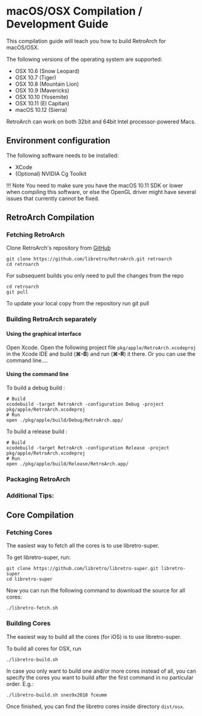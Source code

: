 # macOS/OSX Compilation / Development Guide

This compilation guide will teach you how to build RetroArch for macOS/OSX. 

The following versions of the operating system are supported:

- OSX 10.6    (Snow Leopard)
- OSX 10.7    (Tiger)
- OSX 10.8    (Mountain Lion)
- OSX 10.9    (Mavericks)
- OSX 10.10   (Yosemite)
- OSX 10.11   (El Capitan)
- macOS 10.12 (Sierra)

RetroArch can work on both 32bit and 64bit Intel processor-powered Macs.

## Environment configuration

The following software needs to be installed:

- XCode
- (Optional) NVIDIA Cg Toolkit

!!! Note
    You need to make sure you have the macOS 10.11 SDK or lower when compiling this software, or else the OpenGL driver might have several issues that currently cannot be fixed. 

## RetroArch Compilation

### Fetching RetroArch

Clone RetroArch's repository from [GitHub](https://github.com/libretro/RetroArch)

    git clone https://github.com/libretro/RetroArch.git retroarch
    cd retroarch

For subsequent builds you only need to pull the changes from the repo

    cd retroarch
    git pull

To update your local copy from the repository run git pull

### Building RetroArch separately

#### Using the graphical interface

Open Xcode. Open the following project file `pkg/apple/RetroArch.xcodeproj` in the Xcode IDE and build (**&#8984;-B**) and run (**&#8984;-R**) it there. Or you can use the command line....

#### Using the command line

To build a debug build :

    # Build
    xcodebuild -target RetroArch -configuration Debug -project pkg/apple/RetroArch.xcodeproj
    # Run
    open ./pkg/apple/build/Debug/RetroArch.app/

To build a release build :

    # Build
    xcodebuild -target RetroArch -configuration Release -project pkg/apple/RetroArch.xcodeproj
    # Run
    open ./pkg/apple/build/Release/RetroArch.app/

### Packaging RetroArch


### Additional Tips:

## Core Compilation

### Fetching Cores

The easiest way to fetch all the cores is to use libretro-super. 

To get libretro-super, run:

    git clone https://github.com/libretro/libretro-super.git libretro-super
    cd libretro-super

Now you can run the following command to download the source for all cores:

    ./libretro-fetch.sh

### Building Cores

The easiest way to build all the cores (for iOS) is to use libretro-super. 

To build all cores for OSX, run

    ./libretro-build.sh

In case you only want to build one and/or more cores instead of all, you can specify the cores you want to build after the first command in no particular order. E.g.:

    ./libretro-build.sh snes9x2010 fceumm

Once finished, you can find the libretro cores inside directory `dist/osx`.

